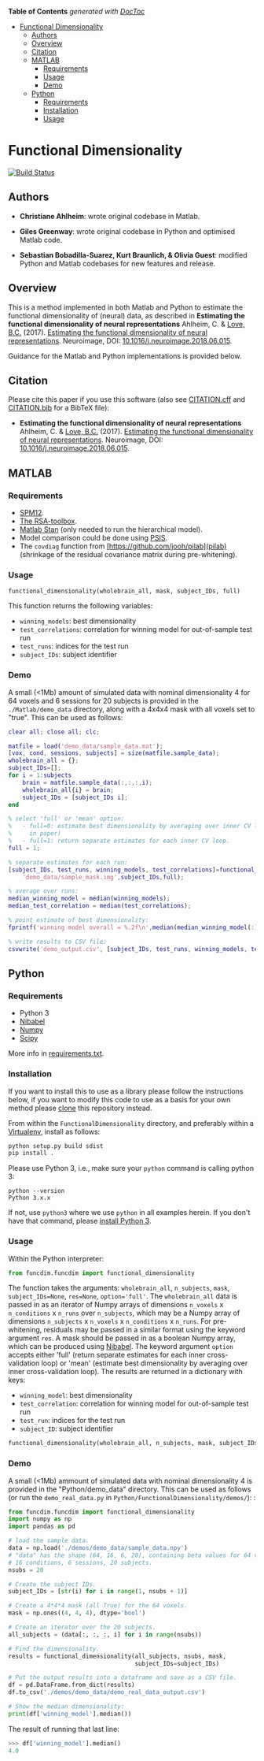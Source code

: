 <!-- START doctoc generated TOC please keep comment here to allow auto update -->
<!-- DON'T EDIT THIS SECTION, INSTEAD RE-RUN doctoc TO UPDATE -->
**Table of Contents**  *generated with [DocToc](https://github.com/thlorenz/doctoc)*

- [Functional Dimensionality](#functional-dimensionality)
  - [Authors](#authors)
  - [Overview](#overview)
  - [Citation](#citation)
  - [MATLAB](#matlab)
    - [Requirements](#requirements)
    - [Usage](#usage)
    - [Demo](#demo)
  - [Python](#python)
    - [Requirements](#requirements-1)
    - [Installation](#installation)
    - [Usage](#usage-1)

<!-- END doctoc generated TOC please keep comment here to allow auto update -->

# Functional Dimensionality

[![Build Status](https://travis-ci.org/lovelabUCL/dimensionality.svg?branch=master)](https://travis-ci.org/lovelabUCL/dimensionality)

## Authors

-   **Christiane Ahlheim**: wrote original codebase in Matlab.

-   **Giles Greenway**: wrote original codebase in Python and optimised Matlab code.

-   **Sebastian Bobadilla-Suarez, Kurt Braunlich, & Olivia Guest**: modified Python and Matlab codebases for new features and release.

## Overview

This is a method implemented in both Matlab and Python to estimate the functional dimensionality of (neural) data, as described in
**Estimating the functional dimensionality of neural representations**
Ahlheim, C. & [Love, B.C.](http://bradlove.org) (2017). [Estimating the functional dimensionality of neural representations](https://www.sciencedirect.com/science/article/pii/S1053811918305226). Neuroimage, DOI: [10.1016/j.neuroimage.2018.06.015](https://doi.org/10.1016/j.neuroimage.2018.06.015).

Guidance for the Matlab and Python implementations is provided below.

## Citation

Please cite this paper if you use this software (also see [CITATION.cff](https://github.com/lovelabUCL/dimensionality/blob/master/CITATION.cff) and [CITATION.bib](https://github.com/lovelabUCL/dimensionality/blob/master/CITATION.bib) for a BibTeX file):

-   **Estimating the functional dimensionality of neural representations**
    Ahlheim, C. & [Love, B.C.](http://bradlove.org) (2017). [Estimating the functional dimensionality of neural representations](https://www.sciencedirect.com/science/article/pii/S1053811918305226). Neuroimage, DOI: [10.1016/j.neuroimage.2018.06.015](https://doi.org/10.1016/j.neuroimage.2018.06.015).

## MATLAB

### Requirements

-   [SPM12](http://www.fil.ion.ucl.ac.uk/spm/software/spm12/).
-   [The RSA-toolbox](https://www.mrc-cbu.cam.ac.uk/methods-and-resources/toolboxes/).
-   [Matlab Stan](http://mc-stan.org/users/interfaces/matlab-stan) (only needed to run the hierarchical model).
-   Model comparison could be done using [PSIS](https://github.com/avehtari/PSIS).
-   The `covdiag` function from [https://github.com/jooh/pilab](pilab) (shrinkage of the residual covariance matrix during pre-whitening).

### Usage

`functional_dimensionality(wholebrain_all, mask, subject_IDs, full)`

This function returns the following variables:
-   `winning_models`: best dimensionality
-   `test_correlations`: correlation for winning model for out-of-sample test run
-   `test_runs`: indices for the test run
-   `subject_IDs`: subject identifier


### Demo

A small (&lt;1Mb) amount of simulated data with nominal dimensionality 4 for 64 voxels and 6 sessions for 20 subjects is provided in the `./Matlab/demo_data` directory, along with a 4x4x4 mask with all voxels set to "true". This can be used as follows:

```matlab
clear all; close all; clc;

matfile = load('demo_data/sample_data.mat');
[vox, cond, sessions, subjects] = size(matfile.sample_data);
wholebrain_all = {};
subject_IDs=[];
for i = 1:subjects                   
    brain = matfile.sample_data(:,:,:,i);
    wholebrain_all{i} = brain;
    subject_IDs = [subject_IDs i];
end

% select 'full' or 'mean' option:
%   - full=0: estimate best dimensionality by averaging over inner CV loop. (as
%     in paper)
%   - full=1: return separate estimates for each inner CV loop.
full = 1;

% separate estimates for each run:
[subject_IDs, test_runs, winning_models, test_correlations]=functional_dimensionality(wholebrain_all, ...
    'demo_data/sample_mask.img',subject_IDs,full);

% average over runs:
median_winning_model = median(winning_models);
median_test_correlation = median(test_correlations);

% point estimate of best dimensionality:
fprintf('winning model overall = %.2f\n',median(median_winning_model(:)))

% write results to CSV file:
csvwrite('demo_output.csv', [subject_IDs, test_runs, winning_models, test_correlations])
```  

## Python

### Requirements

-   Python 3
-   [Nibabel](http://nipy.org/nibabel/)
-   [Numpy](http://www.numpy.org/)
-   [Scipy](https://www.scipy.org/)

More info in [requirements.txt](https://github.com/lovelabUCL/dimensionality/blob/master/Python/FunctionalDimensionality/requirements.txt).

### Installation

If you want to install this to use as a library please follow the instructions below, if you want to modify this code to use as a basis for your own method please [clone](https://help.github.com/articles/cloning-a-repository/) this repository instead.

From within the `FunctionalDimensionality` directory, and preferably within a [Virtualenv](https://virtualenv.pypa.io/en/stable/), install as follows:

```python
python setup.py build sdist
pip install .
```

Please use Python 3, i.e., make sure your `python` command is calling python 3:

```
python --version
Python 3.x.x
```

If not, use `python3` where we use `python` in all examples herein. If you don't have that command, please [install Python 3](https://www.python.org/downloads/).

### Usage

Within the Python interpreter:

```python
from funcdim.funcdim import functional_dimensionality
```

The function takes the arguments: `wholebrain_all`, `n_subjects`, `mask`, `subject_IDs=None`, `res=None`, `option='full'`.
The `wholebrain_all` data is passed in as an iterator of Numpy arrays of dimensions `n_voxels` x `n_conditions` x `n_runs` over `n_subjects`, which may be a Numpy array of dimensions `n_subjects` x `n_voxels` x `n_conditions` x `n_runs`. For pre-whitening, residuals may be passed in a similar format using the keyword argument `res`. A mask should be passed in as a boolean Numpy array, which can be produced using [Nibabel](http://nipy.org/nibabel/). The keyword argument `option` accepts either 'full' (return separate estimates for each inner cross-validation loop) or 'mean' (estimate best dimensionality by averaging over inner cross-validation loop). The results are returned in a dictionary with keys:

-   `winning_model`: best dimensionality
-   `test_correlation`: correlation for winning model for out-of-sample test run
-   `test_run`: indices for the test run
-   `subject_ID`: subject identifier

```python
functional_dimensionality(wholebrain_all, n_subjects, mask, subject_IDs=None, res=None, option='full')
```

### Demo

A small (<1Mb) ammount of simulated data with nominal dimensionality 4 is provided in the "Python/demo_data" directory. This can be used as follows (or run the `demo_real_data.py` in `Python/FunctionalDimensionality/demos/`):
:

```python
from funcdim.funcdim import functional_dimensionality
import numpy as np
import pandas as pd

# load the sample data.
data = np.load('./demos/demo_data/sample_data.npy')
# "data" has the shape (64, 16, 6, 20), containing beta values for 64 voxels,
# 16 conditions, 6 sessions, 20 subjects.
nsubs = 20

# Create the subject IDs.
subject_IDs = [str(i) for i in range(1, nsubs + 1)]

# Create a 4*4*4 mask (all True) for the 64 voxels.
mask = np.ones((4, 4, 4), dtype='bool')

# Create an iterator over the 20 subjects.
all_subjects = (data[:, :, :, i] for i in range(nsubs))

# Find the dimensionality.
results = functional_dimensionality(all_subjects, nsubs, mask,
                                    subject_IDs=subject_IDs)

# Put the output results into a dataframe and save as a CSV file.
df = pd.DataFrame.from_dict(results)
df.to_csv('./demos/demo_data/demo_real_data_output.csv')

# Show the median dimensionality:
print(df['winning_model'].median())
```

The result of running that last line:

```python
>>> df['winning_model'].median()
4.0
```
